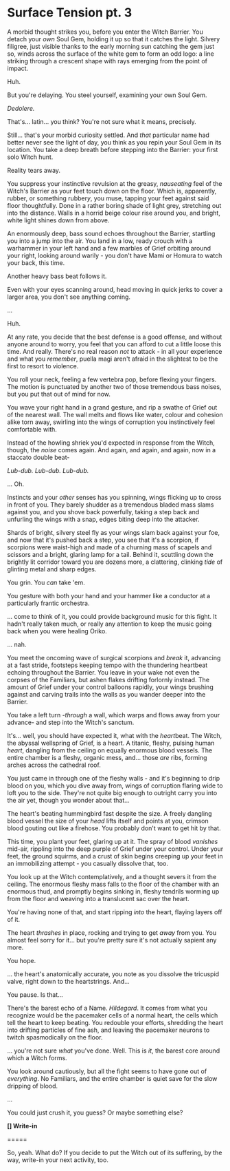# Surface Tension pt. 3

A morbid thought strikes you, before you enter the Witch Barrier. You detach your *own* Soul Gem, holding it up so that it catches the light. Silvery filigree, just visible thanks to the early morning sun catching the gem just so, winds across the surface of the white gem to form an odd logo: a line striking through a crescent shape with rays emerging from the point of impact.

Huh.

But you're delaying. You steel yourself, examining your own Soul Gem.

*Dedolere.*

That's... latin... you think? You're not sure what it means, precisely.

Still... that's your morbid curiosity settled. And *that* particular name had better never see the light of day, you think as you repin your Soul Gem in its location. You take a deep breath before stepping into the Barrier: your first solo Witch hunt.

Reality tears away.

You suppress your instinctive revulsion at the greasy, *nauseating* feel of the Witch's Barrier as your feet touch down on the floor. Which is, apparently, rubber, or something rubber*y*, you muse, tapping your feet against said floor thoughtfully. Done in a rather boring shade of light grey, stretching out into the distance. Walls in a horrid beige colour rise around you, and bright, white light shines down from above.

An enormously deep, bass sound echoes throughout the Barrier, startling you into a jump into the air. You land in a low, ready crouch with a warhammer in your left hand and a few marbles of Grief orbiting around your right, looking around warily - you don't have Mami or Homura to watch your back, this time.

Another heavy bass beat follows it.

Even with your eyes scanning around, head moving in quick jerks to cover a larger area, you don't see anything coming.

...

Huh.

At any rate, you decide that the best defense is a good offense, and without anyone around to worry, you feel that you can afford to cut a little loose this time. And really. There's no real reason *not* to attack - in all your experience and what you *remember*, puella magi aren't afraid in the slightest to be the first to resort to violence.

You roll your neck, feeling a few vertebra pop, before flexing your fingers. The motion is punctuated by another two of those tremendous bass noises, but you put that out of mind for now.

You wave your right hand in a grand gesture, and rip a swathe of Grief out of the nearest wall. The wall melts and flows like water, colour and cohesion alike torn away, swirling into the wings of corruption you instinctively feel comfortable with.

Instead of the howling shriek you'd expected in response from the Witch, though, the *noise* comes again. And again, and again, and again, now in a staccato double beat-

*Lub-dub. Lub-dub. Lub-dub.*

... Oh.

Instincts and your *other* senses has you spinning, wings flicking up to cross in front of you. They barely shudder as a tremendous bladed mass slams against you, and you shove back powerfully, taking a step back and unfurling the wings with a snap, edges biting deep into the attacker.

Shards of bright, silvery steel fly as your wings slam back against your foe, and now that it's pushed back a step, you see that it's a scorpion, if scorpions were waist-high and made of a churning mass of scapels and scissors and a bright, glaring lamp for a tail. Behind it, scuttling down the brightly lit corridor toward you are dozens more, a clattering, clinking *tide* of glinting metal and sharp edges.

You grin. You *can* take 'em.

You gesture with both your hand and your hammer like a conductor at a particularly frantic orchestra.

... come to think of it, you could provide background music for this fight. It hadn't really taken much, or really any attention to keep the music going back when you were healing Oriko.

... nah.

You meet the oncoming wave of surgical scorpions and *break* it, advancing at a fast stride, footsteps keeping tempo with the thundering heartbeat echoing throughout the Barrier. You leave in your wake not even the corpses of the Familiars, but ashen flakes drifting forlornly instead. The amount of Grief under your control balloons rapidly, your wings brushing against and carving trails into the walls as you wander deeper into the Barrier.

You take a left turn -*through* a wall, which warps and flows away from your advance- and step into the Witch's sanctum.

It's... well, you should have expected it, what with the *heart*beat. The Witch, the abyssal wellspring of Grief, is a heart. A titanic, fleshy, pulsing human *heart*, dangling from the ceiling on equally enormous blood vessels. The entire chamber is a fleshy, organic mess, and... those *are* ribs, forming arches across the cathedral roof.

You just came in through one of the fleshy walls - and it's beginning to drip blood on you, which you dive away from, wings of corruption flaring wide to loft you to the side. They're not quite big enough to outright carry you into the air yet, though you wonder about that...

The heart's beating hummingbird fast despite the size. A freely dangling blood vessel the size of your *head* lifts itself and points at you, crimson blood gouting out like a firehose. You probably don't want to get hit by that.

This time, you plant your feet, glaring up at it. The spray of blood *vanishes* mid-air, rippling into the deep purple of Grief under your control. Under your feet, the ground squirms, and a crust of skin begins creeping up your feet in an immobilizing attempt - you casually dissolve that, too.

You look up at the Witch contemplatively, and a thought severs it from the ceiling. The enormous fleshy mass falls to the floor of the chamber with an enormous thud, and promptly begins sinking in, fleshy tendrils worming up from the floor and weaving into a translucent sac over the heart.

You're having none of that, and start ripping *into* the heart, flaying layers off of it.

The heart *thrashes* in place, rocking and trying to get *away* from you. You almost feel sorry for it... but you're pretty sure it's not actually sapient any more.

You hope.

... the heart's anatomically accurate, you note as you dissolve the tricuspid valve, right down to the heartstrings. And...

You pause. Is that...

There's the barest echo of a Name. *Hildegard*. It comes from what you recognize would be the pacemaker cells of a normal heart, the cells which tell the heart to keep beating. You redouble your efforts, shredding the heart into drifting particles of fine ash, and leaving the pacemaker neurons to twitch spasmodically on the floor.

... you're not sure *what* you've done. Well. This is *it*, the barest core around which a Witch forms.

You look around cautiously, but all the fight seems to have gone out of *everything*. No Familiars, and the entire chamber is quiet save for the slow dripping of blood.

...

You could just crush it, you guess? Or maybe something else?

**\[] Write-in**

\=====​

So, yeah. What do? If you decide to put the Witch out of its suffering, by the way, write-in your next activity, too.
